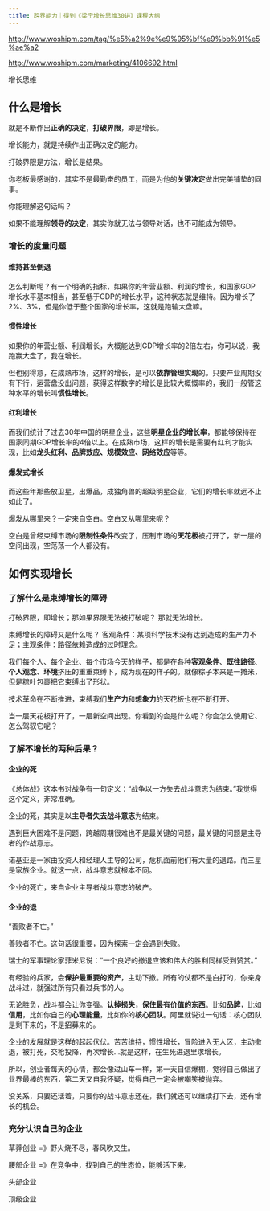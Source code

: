```yaml
---
title: 跨界能力｜得到《梁宁增长思维30讲》课程大纲
---
```


http://www.woshipm.com/tag/%e5%a2%9e%e9%95%bf%e9%bb%91%e5%ae%a2

http://www.woshipm.com/marketing/4106692.html

增长思维

## 什么是增长

就是不断作出**正确的决定**，**打破界限**，即是增长。

增长能力，就是持续作出正确决定的能力。

打破界限是方法，增长是结果。

你老板最感谢的，其实不是最勤奋的员工，而是为他的**关键决定**做出完美铺垫的同事。

你能理解这句话吗？

如果不能理解**领导的决定**，其实你就无法与领导对话，也不可能成为领导。

### 增长的度量问题

#### 维持甚至倒退

怎么判断呢？有一个明确的指标，如果你的年营业额、利润的增长，和国家GDP增长水平基本相当，甚至低于GDP的增长水平，这种状态就是维持。因为增长了2%、3%，但是你低于整个国家的增长率，这就是跑输大盘嘛。

#### 惯性增长

如果你的年营业额、利润增长，大概能达到GDP增长率的2倍左右，你可以说，我跑赢大盘了，我在增长。

但也别得意，在成熟市场，这样的增长，是可以**依靠管理实现**的。只要产业周期没有下行，运营盘没出问题，获得这样数字的增长是比较大概慨率的，我们一般管这种水平的增长叫**惯性增长**。

#### 红利增长

而我们统计了过去30年中国的明星企业，这些**明星企业的增长率**，都能够保持在国家同期GDP增长率的4倍以上。在成熟市场，这样的增长是需要有红利才能实现，比如**龙头红利、品牌效应、规模效应、网络效应**等等。

#### 爆发式增长

而这些年那些放卫星，出爆品，成独角兽的超级明星企业，它们的增长率就远不止如此了。

爆发从哪里来？一定来自空白。空白又从哪里来呢？

空白是曾经束缚市场的**限制性条件**改变了，压制市场的**天花板**被打开了，新一层的空间出现，空荡荡一个人都没有。

## 如何实现增长

### 了解什么是束缚增长的障碍

打破界限，即增长；那如果界限无法被打破呢？ 那就无法增长。

束缚增长的障碍又是什么呢？ 客观条件：某项科学技术没有达到造成的生产力不足；主观条件：路径依赖造成的过时理念。

我们每个人、每个企业、每个市场今天的样子，都是在各种**客观条件**、**既往路径**、**个人观念**、**环境**挤压的重重束缚下，成为现在的样子的。就像粽子本来是一摊米，但是粽叶包裹把它束缚出了形状。

技术革命在不断推进，束缚我们**生产力**和**想象力**的天花板也在不断打开。

当一层天花板打开了，一层新空间出现。你看到的会是什么呢？你会怎么使用它、怎么驾驭它呢？

### 了解不增长的两种后果？

#### 企业的死

《总体战》这本书对战争有一句定义：“战争以一方失去战斗意志为结束。”我觉得这个定义，非常准确。

企业的死，其实是以**主导者失去战斗意志**为结束。

遇到巨大困难不是问题，跨越周期很难也不是最关键的问题，最关键的问题是主导者的作战意志。

诺基亚是一家由投资人和经理人主导的公司，危机面前他们有大量的退路。而三星是家族企业。就这一点，战斗意志就根本不同。

企业的死亡，来自企业主导者战斗意志的破产。

#### 企业的退

“善败者不亡。”

善败者不亡。这句话很重要，因为探索一定会遇到失败。

瑞士的军事理论家菲米尼说：“一个良好的撤退应该和伟大的胜利同样受到赞赏。”

有经验的兵家，会**保护最重要的资产**，主动下撤。所有的仗都不是白打的，你亲身战斗过，就强过所有只看过兵书的人。

无论胜负，战斗都会让你变强。**认掉损失，保住最有价值的东西**。比如**品牌**，比如**信用**，比如你自己的**心理能量**，比如你的**核心团队**。阿里就说过一句话：核心团队是剩下来的，不是招募来的。

企业的发展就是这样的起起伏伏。苦苦维持，惯性增长，冒险进入无人区，主动撤退，被打死，交枪投降，再次增长…就是这样，在生死进退里求增长。

所以，创业者每天的心情，都会像过山车一样，第一天自信爆棚，觉得自己做出了业界最棒的东西，第二天又自我怀疑，觉得自己一定会被嘲笑被抛弃。

没关系，只要还活着，只要你的战斗意志还在，我们就还可以继续打下去，还有增长的机会。

### 充分认识自己的企业

草莽创业 =》野火烧不尽，春风吹又生。

腰部企业 =》在竞争中，找到自己的生态位，能够活下来。

头部企业

顶级企业
